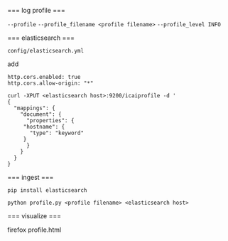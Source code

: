 === log profile ===

`--profile` `--profile_filename <profile filename>` `--profile_level INFO`

=== elasticsearch ===

`config/elasticsearch.yml`

add

```
http.cors.enabled: true
http.cors.allow-origin: "*"
```

```
curl -XPUT <elasticsearch host>:9200/icaiprofile -d '
{
  "mappings": {
    "document": {
      "properties": {
	 "hostname": {
	   "type": "keyword"
	 }
      }
    }
  }
}
```
=== ingest ===

```
pip install elasticsearch
```

```
python profile.py <profile filename> <elasticsearch host>
```

=== visualize ===

firefox profile.html

	

